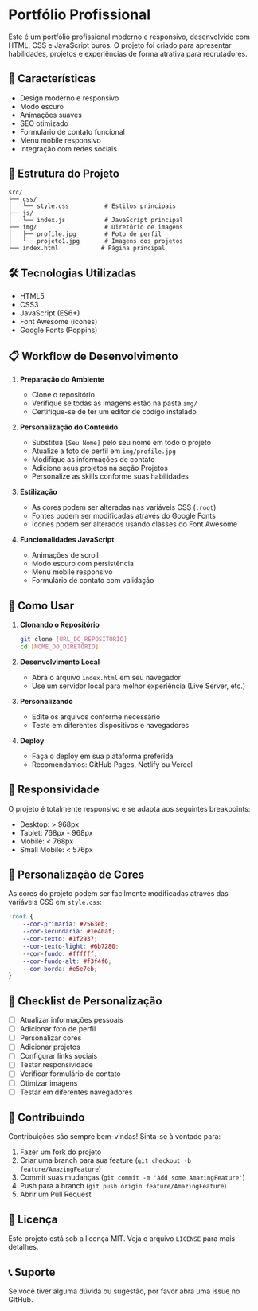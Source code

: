 # Portfólio Profissional

Este é um portfólio profissional moderno e responsivo, desenvolvido com HTML, CSS e JavaScript puros. O projeto foi criado para apresentar habilidades, projetos e experiências de forma atrativa para recrutadores.

## 🚀 Características

- Design moderno e responsivo
- Modo escuro
- Animações suaves
- SEO otimizado
- Formulário de contato funcional
- Menu mobile responsivo
- Integração com redes sociais

## 📁 Estrutura do Projeto

```
src/
├── css/
│   └── style.css          # Estilos principais
├── js/
│   └── index.js           # JavaScript principal
├── img/                   # Diretório de imagens
│   ├── profile.jpg        # Foto de perfil
│   └── projeto1.jpg       # Imagens dos projetos
└── index.html            # Página principal
```

## 🛠️ Tecnologias Utilizadas

- HTML5
- CSS3
- JavaScript (ES6+)
- Font Awesome (ícones)
- Google Fonts (Poppins)

## 📋 Workflow de Desenvolvimento

1. **Preparação do Ambiente**
   - Clone o repositório
   - Verifique se todas as imagens estão na pasta `img/`
   - Certifique-se de ter um editor de código instalado

2. **Personalização do Conteúdo**
   - Substitua `[Seu Nome]` pelo seu nome em todo o projeto
   - Atualize a foto de perfil em `img/profile.jpg`
   - Modifique as informações de contato
   - Adicione seus projetos na seção Projetos
   - Personalize as skills conforme suas habilidades

3. **Estilização**
   - As cores podem ser alteradas nas variáveis CSS (`:root`)
   - Fontes podem ser modificadas através do Google Fonts
   - Ícones podem ser alterados usando classes do Font Awesome

4. **Funcionalidades JavaScript**
   - Animações de scroll
   - Modo escuro com persistência
   - Menu mobile responsivo
   - Formulário de contato com validação

## 🔧 Como Usar

1. **Clonando o Repositório**
   ```bash
   git clone [URL_DO_REPOSITÓRIO]
   cd [NOME_DO_DIRETÓRIO]
   ```

2. **Desenvolvimento Local**
   - Abra o arquivo `index.html` em seu navegador
   - Use um servidor local para melhor experiência (Live Server, etc.)

3. **Personalizando**
   - Edite os arquivos conforme necessário
   - Teste em diferentes dispositivos e navegadores

4. **Deploy**
   - Faça o deploy em sua plataforma preferida
   - Recomendamos: GitHub Pages, Netlify ou Vercel

## 📱 Responsividade

O projeto é totalmente responsivo e se adapta aos seguintes breakpoints:

- Desktop: > 968px
- Tablet: 768px - 968px
- Mobile: < 768px
- Small Mobile: < 576px

## 🎨 Personalização de Cores

As cores do projeto podem ser facilmente modificadas através das variáveis CSS em `style.css`:

```css
:root {
    --cor-primaria: #2563eb;
    --cor-secundaria: #1e40af;
    --cor-texto: #1f2937;
    --cor-texto-light: #6b7280;
    --cor-fundo: #ffffff;
    --cor-fundo-alt: #f3f4f6;
    --cor-borda: #e5e7eb;
}
```

## 📝 Checklist de Personalização

- [ ] Atualizar informações pessoais
- [ ] Adicionar foto de perfil
- [ ] Personalizar cores
- [ ] Adicionar projetos
- [ ] Configurar links sociais
- [ ] Testar responsividade
- [ ] Verificar formulário de contato
- [ ] Otimizar imagens
- [ ] Testar em diferentes navegadores

## 🤝 Contribuindo

Contribuições são sempre bem-vindas! Sinta-se à vontade para:

1. Fazer um fork do projeto
2. Criar uma branch para sua feature (`git checkout -b feature/AmazingFeature`)
3. Commit suas mudanças (`git commit -m 'Add some AmazingFeature'`)
4. Push para a branch (`git push origin feature/AmazingFeature`)
5. Abrir um Pull Request

## 📄 Licença

Este projeto está sob a licença MIT. Veja o arquivo `LICENSE` para mais detalhes.

## 📞 Suporte

Se você tiver alguma dúvida ou sugestão, por favor abra uma issue no GitHub. 